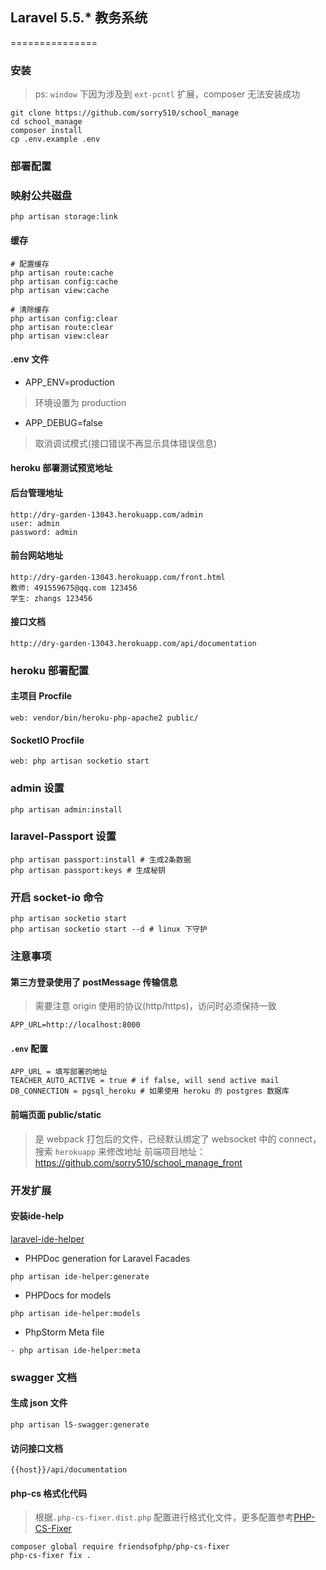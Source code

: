 ## Laravel 5.5.* 教务系统
===============

### 安装
>ps: `window` 下因为涉及到 `ext-pcntl` 扩展，composer 无法安装成功

```
git clone https://github.com/sorry510/school_manage
cd school_manage
composer install
cp .env.example .env
```

### 部署配置

### 映射公共磁盘

```
php artisan storage:link
```

#### 缓存

```
# 配置缓存
php artisan route:cache
php artisan config:cache
php artisan view:cache

# 清除缓存
php artisan config:clear
php artisan route:clear
php artisan view:clear
```
#### .env 文件

- APP_ENV=production
> 环境设置为 production


- APP_DEBUG=false
> 取消调试模式(接口错误不再显示具体错误信息)

#### heroku 部署测试预览地址
#### 后台管理地址

```
http://dry-garden-13043.herokuapp.com/admin
user: admin
password: admin
```
#### 前台网站地址

```
http://dry-garden-13043.herokuapp.com/front.html
教师: 491559675@qq.com 123456
学生: zhangs 123456
```

#### 接口文档

```
http://dry-garden-13043.herokuapp.com/api/documentation
```

### heroku 部署配置
#### 主项目 Procfile
```
web: vendor/bin/heroku-php-apache2 public/
```

#### SocketIO Procfile

```
web: php artisan socketio start
```

### admin 设置

```
php artisan admin:install
```

### laravel-Passport 设置

```
php artisan passport:install # 生成2条数据
php artisan passport:keys # 生成秘钥
```

### 开启 socket-io 命令

```
php artisan socketio start
php artisan socketio start --d # linux 下守护
```

### 注意事项
#### 第三方登录使用了 postMessage 传输信息
>需要注意 origin 使用的协议(http/https)，访问时必须保持一致

```
APP_URL=http://localhost:8000
```

#### `.env` 配置

```
APP_URL = 填写部署的地址
TEACHER_AUTO_ACTIVE = true # if false, will send active mail
DB_CONNECTION = pgsql_heroku # 如果使用 heroku 的 postgres 数据库
```

#### 前端页面 public/static
> 是 webpack 打包后的文件，已经默认绑定了 websocket 中的 connect，搜索 `herokuapp` 来修改地址
> 前端项目地址：https://github.com/sorry510/school_manage_front

### 开发扩展
#### 安装ide-help

[laravel-ide-helper](https://github.com/barryvdh/laravel-ide-helper)

- PHPDoc generation for Laravel Facades

```
php artisan ide-helper:generate
```

- PHPDocs for models

```
php artisan ide-helper:models
```

- PhpStorm Meta file

```
- php artisan ide-helper:meta
```

### swagger 文档

#### 生成 json 文件

```
php artisan l5-swagger:generate
```

#### 访问接口文档

```
{{host}}/api/documentation
```

#### php-cs 格式化代码
>根据`.php-cs-fixer.dist.php` 配置进行格式化文件，更多配置参考[PHP-CS-Fixer](https://github.com/FriendsOfPHP/PHP-CS-Fixer)

```
composer global require friendsofphp/php-cs-fixer
php-cs-fixer fix .
```